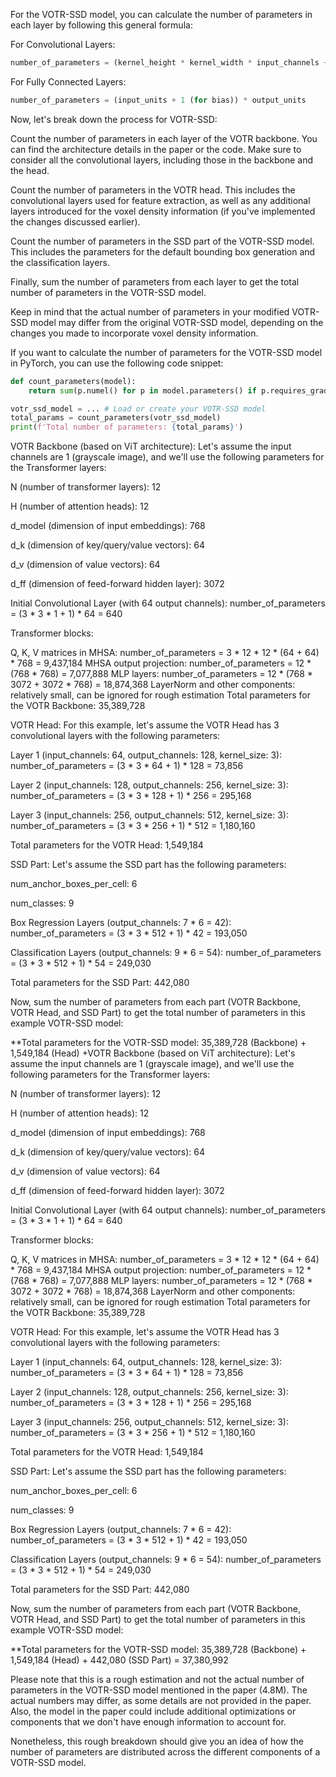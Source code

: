 For the VOTR-SSD model, you can calculate the number of parameters in each layer by following this general formula:

For Convolutional Layers:

```py
number_of_parameters = (kernel_height * kernel_width * input_channels + 1 (for bias)) * output_channels
```

For Fully Connected Layers:
```py
number_of_parameters = (input_units + 1 (for bias)) * output_units
```
Now, let's break down the process for VOTR-SSD:

Count the number of parameters in each layer of the VOTR backbone. You can find the architecture details in the paper or the code. Make sure to consider all the convolutional layers, including those in the backbone and the head.

Count the number of parameters in the VOTR head. This includes the convolutional layers used for feature extraction, as well as any additional layers introduced for the voxel density information (if you've implemented the changes discussed earlier).

Count the number of parameters in the SSD part of the VOTR-SSD model. This includes the parameters for the default bounding box generation and the classification layers.

Finally, sum the number of parameters from each layer to get the total number of parameters in the VOTR-SSD model.

Keep in mind that the actual number of parameters in your modified VOTR-SSD model may differ from the original VOTR-SSD model, depending on the changes you made to incorporate voxel density information.

If you want to calculate the number of parameters for the VOTR-SSD model in PyTorch, you can use the following code snippet:

```py
def count_parameters(model):
    return sum(p.numel() for p in model.parameters() if p.requires_grad)

votr_ssd_model = ... # Load or create your VOTR-SSD model
total_params = count_parameters(votr_ssd_model)
print(f'Total number of parameters: {total_params}')
```



VOTR Backbone (based on ViT architecture):
Let's assume the input channels are 1 (grayscale image), and we'll use the following parameters for the Transformer layers:

N (number of transformer layers): 12

H (number of attention heads): 12

d_model (dimension of input embeddings): 768

d_k (dimension of key/query/value vectors): 64

d_v (dimension of value vectors): 64

d_ff (dimension of feed-forward hidden layer): 3072

Initial Convolutional Layer (with 64 output channels):
number_of_parameters = (3 * 3 * 1 + 1) * 64 = 640

Transformer blocks:

Q, K, V matrices in MHSA: number_of_parameters = 3 * 12 * 12 * (64 + 64) * 768 = 9,437,184
MHSA output projection: number_of_parameters = 12 * (768 * 768) = 7,077,888
MLP layers: number_of_parameters = 12 * (768 * 3072 + 3072 * 768) = 18,874,368
LayerNorm and other components: relatively small, can be ignored for rough estimation
Total parameters for the VOTR Backbone: 35,389,728

VOTR Head:
For this example, let's assume the VOTR Head has 3 convolutional layers with the following parameters:

Layer 1 (input_channels: 64, output_channels: 128, kernel_size: 3):
number_of_parameters = (3 * 3 * 64 + 1) * 128 = 73,856

Layer 2 (input_channels: 128, output_channels: 256, kernel_size: 3):
number_of_parameters = (3 * 3 * 128 + 1) * 256 = 295,168

Layer 3 (input_channels: 256, output_channels: 512, kernel_size: 3):
number_of_parameters = (3 * 3 * 256 + 1) * 512 = 1,180,160

Total parameters for the VOTR Head: 1,549,184

SSD Part:
Let's assume the SSD part has the following parameters:

num_anchor_boxes_per_cell: 6

num_classes: 9

Box Regression Layers (output_channels: 7 * 6 = 42):
number_of_parameters = (3 * 3 * 512 + 1) * 42 = 193,050

Classification Layers (output_channels: 9 * 6 = 54):
number_of_parameters = (3 * 3 * 512 + 1) * 54 = 249,030

Total parameters for the SSD Part: 442,080

Now, sum the number of parameters from each part (VOTR Backbone, VOTR Head, and SSD Part) to get the total number of parameters in this example VOTR-SSD model:

**Total parameters for the VOTR-SSD model: 35,389,728 (Backbone) + 1,549,184 (Head) +VOTR Backbone (based on ViT architecture):
Let's assume the input channels are 1 (grayscale image), and we'll use the following parameters for the Transformer layers:

N (number of transformer layers): 12

H (number of attention heads): 12

d_model (dimension of input embeddings): 768

d_k (dimension of key/query/value vectors): 64

d_v (dimension of value vectors): 64

d_ff (dimension of feed-forward hidden layer): 3072

Initial Convolutional Layer (with 64 output channels):
number_of_parameters = (3 * 3 * 1 + 1) * 64 = 640

Transformer blocks:

Q, K, V matrices in MHSA: number_of_parameters = 3 * 12 * 12 * (64 + 64) * 768 = 9,437,184
MHSA output projection: number_of_parameters = 12 * (768 * 768) = 7,077,888
MLP layers: number_of_parameters = 12 * (768 * 3072 + 3072 * 768) = 18,874,368
LayerNorm and other components: relatively small, can be ignored for rough estimation
Total parameters for the VOTR Backbone: 35,389,728

VOTR Head:
For this example, let's assume the VOTR Head has 3 convolutional layers with the following parameters:

Layer 1 (input_channels: 64, output_channels: 128, kernel_size: 3):
number_of_parameters = (3 * 3 * 64 + 1) * 128 = 73,856

Layer 2 (input_channels: 128, output_channels: 256, kernel_size: 3):
number_of_parameters = (3 * 3 * 128 + 1) * 256 = 295,168

Layer 3 (input_channels: 256, output_channels: 512, kernel_size: 3):
number_of_parameters = (3 * 3 * 256 + 1) * 512 = 1,180,160

Total parameters for the VOTR Head: 1,549,184

SSD Part:
Let's assume the SSD part has the following parameters:

num_anchor_boxes_per_cell: 6

num_classes: 9

Box Regression Layers (output_channels: 7 * 6 = 42):
number_of_parameters = (3 * 3 * 512 + 1) * 42 = 193,050

Classification Layers (output_channels: 9 * 6 = 54):
number_of_parameters = (3 * 3 * 512 + 1) * 54 = 249,030

Total parameters for the SSD Part: 442,080

Now, sum the number of parameters from each part (VOTR Backbone, VOTR Head, and SSD Part) to get the total number of parameters in this example VOTR-SSD model:

**Total parameters for the VOTR-SSD model: 35,389,728 (Backbone) + 1,549,184 (Head) + 442,080 (SSD Part) = 37,380,992

Please note that this is a rough estimation and not the actual number of parameters in the VOTR-SSD model mentioned in the paper (4.8M). The actual numbers may differ, as some details are not provided in the paper. Also, the model in the paper could include additional optimizations or components that we don't have enough information to account for.

Nonetheless, this rough breakdown should give you an idea of how the number of parameters are distributed across the different components of a VOTR-SSD model.


